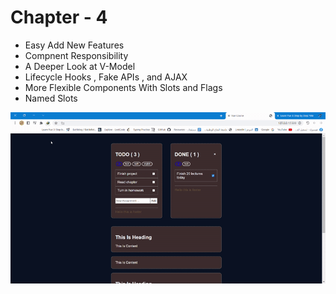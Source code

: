# Chapter - 4
* Easy Add New Features  
* Compnent Responsibility
* A Deeper Look at V-Model
* Lifecycle Hooks , Fake APIs , and AJAX
* More Flexible Components With Slots and Flags
* Named Slots

![Vid 1](DemoImages/demo.gif)
